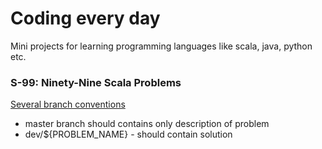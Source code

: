 # Coding every day

Mini projects for learning programming languages like scala, java, python etc.

### S-99: Ninety-Nine Scala Problems

[Several branch conventions](scala-learn/README.md)
- master branch should contains only description of problem
- dev/${PROBLEM_NAME} - should contain solution